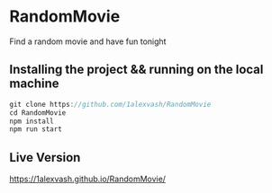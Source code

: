# RandomMovie

Find a random movie and have fun tonight

## Installing the project && running on the local machine

```js
git clone https://github.com/1alexvash/RandomMovie
cd RandomMovie
npm install
npm run start

```

## Live Version

https://1alexvash.github.io/RandomMovie/
